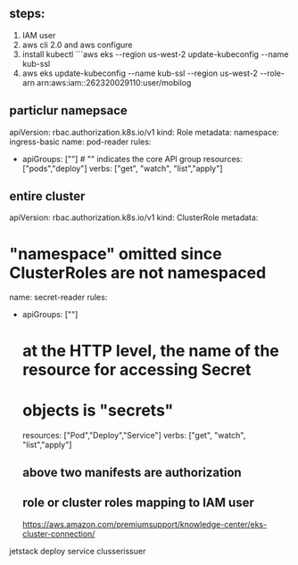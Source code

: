## steps: 
   1. IAM user 
   2. aws cli 2.0 and aws configure 
   3. install kubectl ```aws eks --region us-west-2 update-kubeconfig --name kub-ssl
   4. aws eks update-kubeconfig --name kub-ssl --region us-west-2 --role-arn arn:aws:iam::262320029110:user/mobilog   


## particlur namepsace 
apiVersion: rbac.authorization.k8s.io/v1
kind: Role
metadata:
  namespace: ingress-basic
  name: pod-reader
rules:
- apiGroups: [""] # "" indicates the core API group
  resources: ["pods","deploy"]
  verbs: ["get", "watch", "list","apply"]  

## entire cluster
apiVersion: rbac.authorization.k8s.io/v1
kind: ClusterRole
metadata:
  # "namespace" omitted since ClusterRoles are not namespaced
  name: secret-reader
rules:
- apiGroups: [""]
  #
  # at the HTTP level, the name of the resource for accessing Secret
  # objects is "secrets"
  resources: ["Pod","Deploy","Service"]
  verbs: ["get", "watch", "list","apply"] 


  ## above two manifests are authorization 
  ## role or cluster roles mapping to IAM user      


  https://aws.amazon.com/premiumsupport/knowledge-center/eks-cluster-connection/

 jetstack 
     deploy
     service
     clusserissuer
     
